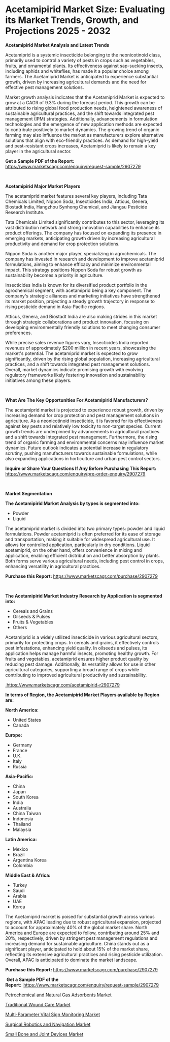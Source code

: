 <p><h1>Acetamipirid Market Size: Evaluating its Market Trends, Growth, and Projections 2025 - 2032</h1></p><p><strong>Acetamipirid Market Analysis and Latest Trends</strong></p>
<p><p>Acetamiprid is a systemic insecticide belonging to the neonicotinoid class, primarily used to control a variety of pests in crops such as vegetables, fruits, and ornamental plants. Its effectiveness against sap-sucking insects, including aphids and whiteflies, has made it a popular choice among farmers. The Acetamiprid Market is anticipated to experience substantial growth, driven by increasing agricultural demands and the need for effective pest management solutions.</p><p>Market growth analysis indicates that the Acetamiprid Market is expected to grow at a CAGR of 9.3% during the forecast period. This growth can be attributed to rising global food production needs, heightened awareness of sustainable agricultural practices, and the shift towards integrated pest management (IPM) strategies. Additionally, advancements in formulation technologies and the emergence of new application methods are expected to contribute positively to market dynamics. The growing trend of organic farming may also influence the market as manufacturers explore alternative solutions that align with eco-friendly practices. As demand for high-yield and pest-resistant crops increases, Acetamiprid is likely to remain a key player in the agricultural sector.</p></p>
<p><strong>Get a Sample PDF of the Report:&nbsp;</strong> <a href="https://www.marketscagr.com/enquiry/request-sample/2907279?utm_campaign=1868&utm_medium=2&utm_source=Github&utm_content=ia&utm_term=12032025&utm_id=acetamipirid">https://www.marketscagr.com/enquiry/request-sample/2907279</a></p>
<p>&nbsp;</p>
<p><strong>Acetamipirid Major Market Players</strong></p>
<p><p>The acetamiprid market features several key players, including Tata Chemicals Limited, Nippon Soda, Insecticides India, Atticus, Genera, Biostadt India, Hangzhou Synhong Chemical, and Jiangsu Pesticide Research Institute. </p><p>Tata Chemicals Limited significantly contributes to this sector, leveraging its vast distribution network and strong innovation capabilities to enhance its product offerings. The company has focused on expanding its presence in emerging markets, anticipating growth driven by increasing agricultural productivity and demand for crop protection solutions.</p><p>Nippon Soda is another major player, specializing in agrochemicals. The company has invested in research and development to improve acetamiprid formulations, aiming to enhance efficacy and minimize environmental impact. This strategy positions Nippon Soda for robust growth as sustainability becomes a priority in agriculture.</p><p>Insecticides India is known for its diversified product portfolio in the agrochemical segment, with acetamiprid being a key component. The company's strategic alliances and marketing initiatives have strengthened its market position, projecting a steady growth trajectory in response to rising pesticide demand in Asia-Pacific regions.</p><p>Atticus, Genera, and Biostadt India are also making strides in this market through strategic collaborations and product innovation, focusing on developing environmentally friendly solutions to meet changing consumer preferences.</p><p>While precise sales revenue figures vary, Insecticides India reported revenues of approximately $200 million in recent years, showcasing the market's potential. The acetamiprid market is expected to grow significantly, driven by the rising global population, increasing agricultural practices, and a shift towards integrated pest management solutions. Overall, market dynamics indicate promising growth with evolving regulatory frameworks likely fostering innovation and sustainability initiatives among these players.</p></p>
<p>&nbsp;</p>
<p><strong>What Are The Key Opportunities For Acetamipirid Manufacturers?</strong></p>
<p><p>The acetamiprid market is projected to experience robust growth, driven by increasing demand for crop protection and pest management solutions in agriculture. As a neonicotinoid insecticide, it is favored for its effectiveness against key pests and relatively low toxicity to non-target species. Current growth trends are underpinned by advancements in agricultural practices and a shift towards integrated pest management. Furthermore, the rising trend of organic farming and environmental concerns may influence market dynamics. Future outlook indicates a potential increase in regulatory scrutiny, pushing manufacturers towards sustainable formulations, while also expanding applications in horticulture and urban pest control sectors.</p></p>
<p><strong>Inquire or Share Your Questions If Any Before Purchasing This Report:</strong> <a href="https://www.marketscagr.com/enquiry/pre-order-enquiry/2907279?utm_campaign=1868&utm_medium=2&utm_source=Github&utm_content=ia&utm_term=12032025&utm_id=acetamipirid">https://www.marketscagr.com/enquiry/pre-order-enquiry/2907279</a></p>
<p>&nbsp;</p>
<p><strong>Market Segmentation</strong></p>
<p><strong>The Acetamipirid Market Analysis by types is segmented into:</strong></p>
<p><ul><li>Powder</li><li>Liquid</li></ul></p>
<p><p>The acetamiprid market is divided into two primary types: powder and liquid formulations. Powder acetamiprid is often preferred for its ease of storage and transportation, making it suitable for widespread agricultural use. It allows for controlled application, particularly in dry conditions. Liquid acetamiprid, on the other hand, offers convenience in mixing and application, enabling efficient distribution and better absorption by plants. Both forms serve various agricultural needs, including pest control in crops, enhancing versatility in agricultural practices.</p></p>
<p><strong>Purchase this Report:&nbsp;</strong><a href="https://www.marketscagr.com/purchase/2907279?utm_campaign=1868&utm_medium=2&utm_source=Github&utm_content=ia&utm_term=12032025&utm_id=acetamipirid">https://www.marketscagr.com/purchase/2907279</a></p>
<p>&nbsp;</p>
<p><strong>The Acetamipirid Market Industry Research by Application is segmented into:</strong></p>
<p><ul><li>Cereals and Grains</li><li>Oilseeds & Pulses</li><li>Fruits & Vegetables</li><li>Others</li></ul></p>
<p><p>Acetamiprid is a widely utilized insecticide in various agricultural sectors, primarily for protecting crops. In cereals and grains, it effectively controls pest infestations, enhancing yield quality. In oilseeds and pulses, its application helps manage harmful insects, promoting healthy growth. For fruits and vegetables, acetamiprid ensures higher product quality by reducing pest damage. Additionally, its versatility allows for use in other agricultural categories, supporting a broad range of crops while contributing to improved agricultural productivity and sustainability.</p></p>
<p><a href="https://www.marketscagr.com/acetamipirid-r2907279?utm_campaign=1868&utm_medium=2&utm_source=Github&utm_content=ia&utm_term=12032025&utm_id=acetamipirid">&nbsp;https://www.marketscagr.com/acetamipirid-r2907279</a></p>
<p><strong>In terms of Region, the Acetamipirid Market Players available by Region are:</strong></p>
<p>
    <p> <strong> North America: </strong>
        <ul>
            <li>United States</li>
            <li>Canada</li>
        </ul>
        </p> 
    <p> <strong> Europe: </strong>
        <ul>
            <li>Germany</li>
            <li>France</li>
            <li>U.K.</li>
            <li>Italy</li>
            <li>Russia</li>
        </ul>
        </p> 
    <p> <strong> Asia-Pacific: </strong>
        <ul>
            <li>China</li>
            <li>Japan</li>
            <li>South Korea</li>
            <li>India</li>
            <li>Australia</li>
            <li>China Taiwan</li>
            <li>Indonesia</li>
            <li>Thailand</li>
            <li>Malaysia</li>
        </ul>
        </p> 
    <p> <strong> Latin America: </strong>
        <ul>
            <li>Mexico</li>
            <li>Brazil</li>
            <li>Argentina Korea</li>
            <li>Colombia</li>
        </ul>
        </p> 
    <p> <strong> Middle East & Africa: </strong>
        <ul>
            <li>Turkey</li>
            <li>Saudi</li>
            <li>Arabia</li>
            <li>UAE</li>
            <li>Korea</li>
        </ul>
    </p>
    </p>
<p><p>The Acetamiprid market is poised for substantial growth across various regions, with APAC leading due to robust agricultural expansion, projected to account for approximately 40% of the global market share. North America and Europe are expected to follow, contributing around 25% and 20%, respectively, driven by stringent pest management regulations and increasing demand for sustainable agriculture. China stands out as a significant player, anticipated to hold about 15% of the market share, reflecting its extensive agricultural practices and rising pesticide utilization. Overall, APAC is anticipated to dominate the market landscape.</p></p>
<p><strong>Purchase this Report: </strong><a href="https://www.marketscagr.com/purchase/2907279?utm_campaign=1868&utm_medium=2&utm_source=Github&utm_content=ia&utm_term=12032025&utm_id=acetamipirid">https://www.marketscagr.com/purchase/2907279</a></p>
<p>&nbsp;<strong>Get a Sample PDF of the Report:&nbsp;&nbsp;</strong><a href="https://www.marketscagr.com/enquiry/request-sample/2907279?utm_campaign=1868&utm_medium=2&utm_source=Github&utm_content=ia&utm_term=12032025&utm_id=acetamipirid">https://www.marketscagr.com/enquiry/request-sample/2907279</a></p>
<p><strong></strong></p>
<p><p><a href="https://github.com/casimbrhelck/Market-Research-Report-List-1/blob/main/petrochemical-and-natural-gas-adsorbents-market.md?utm_campaign=1868&utm_medium=2&utm_source=Github&utm_content=ia&utm_term=12032025&utm_id=acetamipirid">Petrochemical and Natural Gas ​​Adsorbents Market</a></p><p><a href="https://github.com/rianttegang/Market-Research-Report-List-1/blob/main/traditional-wound-care-market.md?utm_campaign=1868&utm_medium=2&utm_source=Github&utm_content=ia&utm_term=12032025&utm_id=acetamipirid">Traditional Wound Care Market</a></p><p><a href="https://github.com/sefathlehki/Market-Research-Report-List-1/blob/main/multi-parameter-vital-sign-monitoring-market.md?utm_campaign=1868&utm_medium=2&utm_source=Github&utm_content=ia&utm_term=12032025&utm_id=acetamipirid">Multi-Parameter Vital Sign Monitoring Market</a></p><p><a href="https://github.com/shamstirroc7/Market-Research-Report-List-1/blob/main/surgical-robotics-and-navigation-market.md?utm_campaign=1868&utm_medium=2&utm_source=Github&utm_content=ia&utm_term=12032025&utm_id=acetamipirid">Surgical Robotics and Navigation Market</a></p><p><a href="https://github.com/usraceby/Market-Research-Report-List-1/blob/main/small-bone-and-joint-devices-market.md?utm_campaign=1868&utm_medium=2&utm_source=Github&utm_content=ia&utm_term=12032025&utm_id=acetamipirid">Small Bone and Joint Devices Market</a></p></p>
